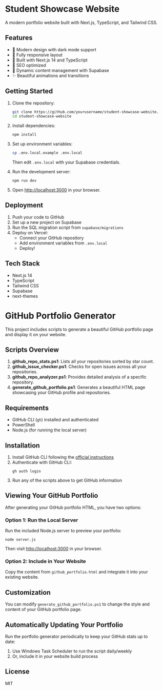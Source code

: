# Student Showcase Website

A modern portfolio website built with Next.js, TypeScript, and Tailwind CSS.

## Features

- 🎨 Modern design with dark mode support
- 📱 Fully responsive layout
- 🚀 Built with Next.js 14 and TypeScript
- 🎯 SEO optimized
- 💾 Dynamic content management with Supabase
- ✨ Beautiful animations and transitions

## Getting Started

1. Clone the repository:
   ```bash
   git clone https://github.com/yourusername/student-showcase-website.git
   cd student-showcase-website
   ```

2. Install dependencies:
   ```bash
   npm install
   ```

3. Set up environment variables:
   ```bash
   cp .env.local.example .env.local
   ```
   Then edit `.env.local` with your Supabase credentials.

4. Run the development server:
   ```bash
   npm run dev
   ```

5. Open [http://localhost:3000](http://localhost:3000) in your browser.

## Deployment

1. Push your code to GitHub
2. Set up a new project on Supabase
3. Run the SQL migration script from `supabase/migrations`
4. Deploy on Vercel:
   - Connect your GitHub repository
   - Add environment variables from `.env.local`
   - Deploy!

## Tech Stack

- Next.js 14
- TypeScript
- Tailwind CSS
- Supabase
- next-themes

# GitHub Portfolio Generator

This project includes scripts to generate a beautiful GitHub portfolio page and display it on your website.

## Scripts Overview

1. **github_repo_stats.ps1**: Lists all your repositories sorted by star count.
2. **github_issue_checker.ps1**: Checks for open issues across all your repositories.
3. **github_repo_analyzer.ps1**: Provides detailed analysis of a specific repository.
4. **generate_github_portfolio.ps1**: Generates a beautiful HTML page showcasing your GitHub profile and repositories.

## Requirements

- GitHub CLI (`gh`) installed and authenticated
- PowerShell
- Node.js (for running the local server)

## Installation

1. Install GitHub CLI following the [official instructions](https://github.com/cli/cli#installation)
2. Authenticate with GitHub CLI:
   ```
   gh auth login
   ```
3. Run any of the scripts above to get GitHub information

## Viewing Your GitHub Portfolio

After generating your GitHub portfolio HTML, you have two options:

### Option 1: Run the Local Server

Run the included Node.js server to preview your portfolio:

```
node server.js
```

Then visit [http://localhost:3000](http://localhost:3000) in your browser.

### Option 2: Include in Your Website

Copy the content from `github_portfolio.html` and integrate it into your existing website.

## Customization

You can modify `generate_github_portfolio.ps1` to change the style and content of your GitHub portfolio page.

## Automatically Updating Your Portfolio

Run the portfolio generator periodically to keep your GitHub stats up to date:

1. Use Windows Task Scheduler to run the script daily/weekly
2. Or, include it in your website build process

## License

MIT
